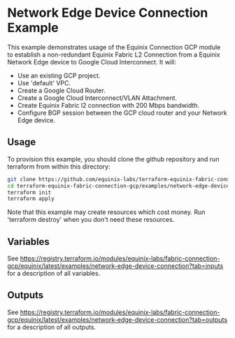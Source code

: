 # Network Edge Device Connection Example

This example demonstrates usage of the Equinix Connection GCP module to establish a non-redundant Equinix Fabric L2 Connection from a Equinix Network Edge device to Google Cloud Interconnect. It will:

- Use an existing GCP project.
- Use 'default' VPC.
- Create a Google Cloud Router.
- Create a Google Cloud Interconnect/VLAN Attachment.
- Create Equinix Fabric l2 connection with 200 Mbps bandwidth.
- Configure BGP session between the GCP cloud router and your Network Edge device.

## Usage

To provision this example, you should clone the github repository and run terraform from within this directory:

```bash
git clone https://github.com/equinix-labs/terraform-equinix-fabric-connection-gcp.git
cd terraform-equinix-fabric-connection-gcp/examples/network-edge-device-connection
terraform init
terraform apply
```

Note that this example may create resources which cost money. Run 'terraform destroy' when you don't need these resources.

## Variables

See <https://registry.terraform.io/modules/equinix-labs/fabric-connection-gcp/equinix/latest/examples/network-edge-device-connection?tab=inputs> for a description of all variables.

## Outputs

See <https://registry.terraform.io/modules/equinix-labs/fabric-connection-gcp/equinix/latest/examples/network-edge-device-connection?tab=outputs> for a description of all outputs.
